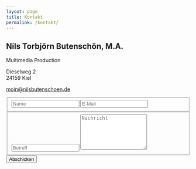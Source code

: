 ```yaml
---
layout: page
title: Kontakt
permalink: /kontakt/
---
```


<section class="contact">
    <div class="row">
        <div class="contact-wrap">
            <div class="info-wrap">
                <h2>Nils Torbjörn Butenschön, M.A.</h2>
                <p>
                    Multimedia Production
                </p>
                <p>
                    Dieselweg 2<br />
                    24159 Kiel
                </p>
                <p>
                    <a href="mailto:moin@nilsbutenschoen.de"><i class="fa fa-envelope"></i> moin@nilsbutenschoen.de</a>
                </p>
            </div>
            <div class="form-wrap">
                <form action="//formspree.io/moin@nilsbutenschoen.de" method="POST" class="pure-form ajax-form">
                    <formbody>
                        <fieldset class="pure-group">
                            <input type="text" class="pure-input-1" placeholder="Name" name="name" required>
                            <input type="email" class="pure-input-1" placeholder="E-Mail" name="_replyto" required>
                        </fieldset>
                        <fieldset class="pure-group">
                            <input type="text" class="pure-input-1" placeholder="Betreff" name="_subject">
                            <textarea class="pure-input-1" placeholder="Nachricht" name="message" rows="6" required></textarea>
                        </fieldset>
                        <input type="text" class="pure-input-1" name="_gotcha" style="display:none">
                        <button type="submit" class="pure-button"><i class="fa fa-paper-plane-o"></i> Abschicken</button>
                    </formbody>
                </form>
            </div>
        </div>
    </div>
</section>
